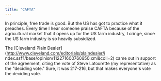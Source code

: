 ```yaml
---
title: "CAFTA"
---
```

In principle, free trade is good. But the US has got to practice what it
preaches. Every time I hear someone praise CAFTA because of the agricultural
market that it opens up for the US farm industry, I cringe, since the US farm
industry is so heavily subsidized.

  
The [Cleveland Plain Dealer](http://www.cleveland.com/editorials/plaindealer/i
ndex.ssf?/base/opinion/112271600760650.xml&coll=2) came out in support of the
agreement, citing the vote of Steve Latourette (my representative) as the
"deciding vote." Sure, it was 217-216, but that makes everyone's vote the
deciding vote.

